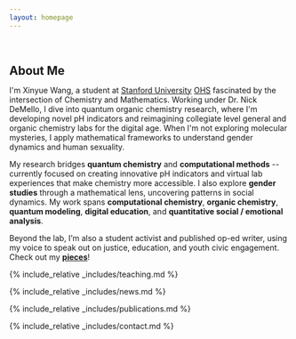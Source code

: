 ```yaml
---
layout: homepage
---
```


<h1 id="about-me"></h1>

<h2 style="margin: 60px 0px 10px;">About Me</h2>

I'm Xinyue Wang, a student at [Stanford University](https://www.stanford.edu/) [OHS](https://ohs.stanford.edu/) fascinated by the intersection of Chemistry and Mathematics. Working under Dr. Nick DeMello, I dive into quantum organic chemistry research, where I'm developing novel pH indicators and reimagining collegiate level general and organic chemistry labs for the digital age. When I'm not exploring molecular mysteries, I apply mathematical frameworks to understand gender dynamics and human sexuality.

My research bridges **quantum chemistry** and **computational methods** -- currently focused on creating innovative pH indicators and virtual lab experiences that make chemistry more accessible. I also explore **gender studies** through a mathematical lens, uncovering patterns in social dynamics. My work spans **computational chemistry**, **organic chemistry**, **quantum modeling**, **digital education**, and **quantitative social / emotional analysis**.

Beyond the lab, I’m also a student activist and published op-ed writer, using my voice to speak out on justice, education, and youth civic engagement. Check out my **[pieces](https://xinyue.me/opinions)**!

<strong style="color:#e74d3c; font-weight:600; display: none;">
    BLANK.
</strong>


{% include_relative _includes/teaching.md %}

{% include_relative _includes/news.md %}

{% include_relative _includes/publications.md %}

{% include_relative _includes/contact.md %}
